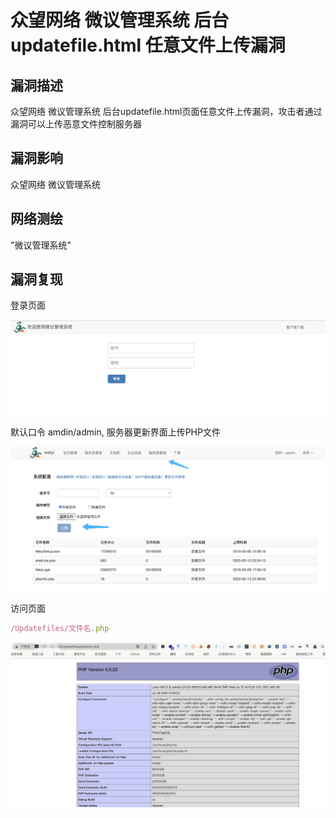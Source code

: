 # 众望网络 微议管理系统 后台updatefile.html 任意文件上传漏洞

## 漏洞描述

众望网络 微议管理系统 后台updatefile.html页面任意文件上传漏洞，攻击者通过漏洞可以上传恶意文件控制服务器

## 漏洞影响

<a-checkbox checked>众望网络 微议管理系统</a-checkbox></br>

## 网络测绘

<a-checkbox checked>"微议管理系统"</a-checkbox></br>

## 漏洞复现

登录页面

![img](../../../.vuepress/public/img/1644764082049-d71cf4ba-4bdb-44e3-9fd2-222d4615ef87.png)

默认口令 amdin/admin, 服务器更新界面上传PHP文件

![img](../../../.vuepress/public/img/1644764127005-a8fe69aa-41b4-4797-86ec-93b6eaace692.png)

访问页面

```javascript
/Updatefiles/文件名.php
```

![img](../../../.vuepress/public/img/1644764179206-a350d59f-34da-4d25-add6-4ac48028499d.png)